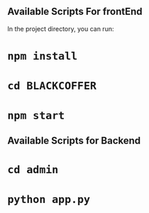 
## Available Scripts For frontEnd
In the project directory, you can run:
# `npm install`
# `cd BLACKCOFFER`
# `npm start`

## Available Scripts for Backend

# `cd admin`
# `python app.py`